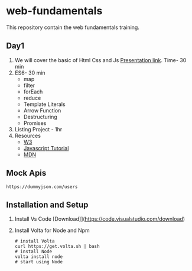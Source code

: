# web-fundamentals

This repository contain the web fundamentals training.

## Day1

1. We will cover the basic of Html Css and Js [Presentation link](https://docs.google.com/presentation/d/1iucLTj30HuR_qFxuG3ffmO2EkJQdfW4dNJnAIkQM0iM/edit#slide=id.gda6736be0d_4_44). Time- 30 min
2. ES6- 30 min
   - map
   - filter
   - forEach
   - reduce
   - Template Literals
   - Arrow Function
   - Destructuring
   - Promises
3. Listing Project - 1hr
4. Resources
   - [W3](<https://www.w3schools.com/>)
   - [Javascript Tutorial](https://javascript.info/)
   - [MDN](https://developer.mozilla.org/en-US/)

## Mock Apis
```
https://dummyjson.com/users
```
## Installation and Setup

1. Install Vs Code [Download]](<https://code.visualstudio.com/download>)
2. Install Volta for Node and Npm

    ```
    # install Volta
    curl https://get.volta.sh | bash
    # install Node
    volta install node
    # start using Node
    ```
